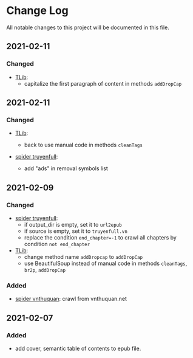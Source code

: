 # Change Log

All notable changes to this project will be documented in this file.

## 2021-02-11

### Changed

- [TLib](TLib.py):
    - capitalize the first paragraph of content in methods `addDropCap`

## 2021-02-11

### Changed

- [TLib](TLib.py):
    - back to use manual code in methods `cleanTags`

- [spider truyenfull](spider/TruyenFull.py):
    - add "ads" in removal symbols list

## 2021-02-09

### Changed

- [spider truyenfull](spider/TruyenFull.py):
    - if output_dir is empty, set it to `url2epub`
    - if source is empty, set it to `truyenfull.vn`
    - replace the condition `end_chapter=-1` to crawl all chapters by condition `not end_chapter`
- [TLib](TLib.py):
    - change method name `addDropcap` to `addDropCap`
    - use BeautifulSoup instead of manual code in methods `cleanTags`, `br2p`, `addDropCap`

### Added

- [spider vnthuquan](spider/VnThuQuan.py): crawl from vnthuquan.net

## 2021-02-07

### Added

- add cover, semantic table of contents to epub file.